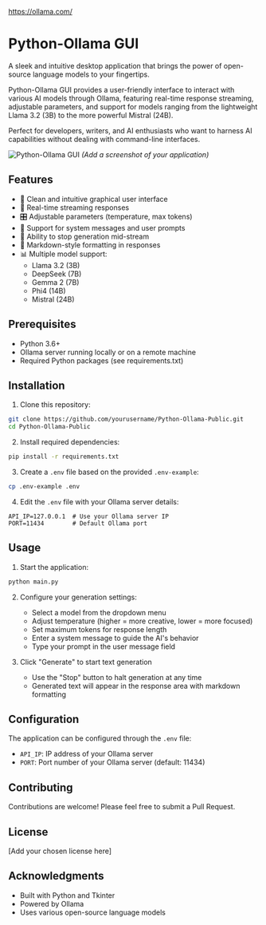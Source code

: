 https://ollama.com/

# Python-Ollama GUI

A sleek and intuitive desktop application that brings the power of open-source language models to your fingertips.

Python-Ollama GUI provides a user-friendly interface to interact with various AI models through Ollama, featuring real-time response streaming, adjustable parameters, and support for models ranging from the lightweight Llama 3.2 (3B) to the more powerful Mistral (24B).

Perfect for developers, writers, and AI enthusiasts who want to harness AI capabilities without dealing with command-line interfaces.

![Python-Ollama GUI](screenshot.png) *(Add a screenshot of your application)*

## Features

- 🎯 Clean and intuitive graphical user interface
- 🔄 Real-time streaming responses
- 🎛️ Adjustable parameters (temperature, max tokens)
- 📝 Support for system messages and user prompts
- 🛑 Ability to stop generation mid-stream
- 🎨 Markdown-style formatting in responses
- 📊 Multiple model support:
  - Llama 3.2 (3B)
  - DeepSeek (7B)
  - Gemma 2 (7B)
  - Phi4 (14B)
  - Mistral (24B)

## Prerequisites

- Python 3.6+
- Ollama server running locally or on a remote machine
- Required Python packages (see requirements.txt)

## Installation

1. Clone this repository:
```bash
git clone https://github.com/yourusername/Python-Ollama-Public.git
cd Python-Ollama-Public
```

2. Install required dependencies:
```bash
pip install -r requirements.txt
```

3. Create a `.env` file based on the provided `.env-example`:
```bash
cp .env-example .env
```

4. Edit the `.env` file with your Ollama server details:
```
API_IP=127.0.0.1  # Use your Ollama server IP
PORT=11434        # Default Ollama port
```

## Usage

1. Start the application:
```bash
python main.py
```

2. Configure your generation settings:
   - Select a model from the dropdown menu
   - Adjust temperature (higher = more creative, lower = more focused)
   - Set maximum tokens for response length
   - Enter a system message to guide the AI's behavior
   - Type your prompt in the user message field

3. Click "Generate" to start text generation
   - Use the "Stop" button to halt generation at any time
   - Generated text will appear in the response area with markdown formatting

## Configuration

The application can be configured through the `.env` file:
- `API_IP`: IP address of your Ollama server
- `PORT`: Port number of your Ollama server (default: 11434)

## Contributing

Contributions are welcome! Please feel free to submit a Pull Request.

## License

[Add your chosen license here]

## Acknowledgments

- Built with Python and Tkinter
- Powered by Ollama
- Uses various open-source language models 